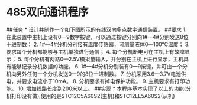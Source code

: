 # 485双向通讯程序
##任务
	*	设计并制作一个如下图所示的有线双向多点数字通信装置。
##要求
	1.	在此装置中主机上设有0—9数字按键，可以通过按键分别向1#—4#分别发送8位十进制数；
	2.	1#—4#分机分别接有温度传感器，可测量液体0—100°C温度；
	3.	要求每个分机都能够与主机单独进行通信；
	4.	每个分机断电可在主机上有故障显示；
	5.	每个分机有两路0—2.5V模拟量输入，并分别在主机上进行显示，主机具有能够记录分机数据的功能。
	6.	1#—4#分机分别装有0—9按键，并可由一个分机向另外任何一个分机发送0—9的8位十进制数。
	7.	分机采用3.6—3.7V电池供电，并要求电流小于10mA。
	8.	分机要求有掉电保护功能。
	9.	主机要求有打印功能。
	10.	增加线路长度到200米以上。
##实现
	*	本程序基本实现了以上的功能(分机打印没有做),使用的是STC12C5A60S2(主机)和STC12LE5A60S2(从机)